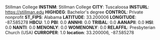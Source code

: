 
Stillman College
**INSTNM**: Stillman College 
**CITY**: Tuscaloosa 
**INSTURL**: https://stillman.edu 
**HIGHDEG**: Bachelor's degree 
**CONTROL**: Private nonprofit 
**ST_FIPS**: Alabama 
**LATITUDE**: 33.200006 
**LONGITUDE**: -87.585278 
**HBCU**: 1.0 
**PBI**: 0.0 
**ANNHI**: 0.0 
**TRIBAL**: 0.0 
**AANAPII**: 0.0 
**HSI**: 0.0 
**NANTI**: 0.0 
**MENONLY**: 0.0 
**WOMENONLY**: 0.0 
**RELAFFIL**: Presbyterian Church (USA) 
**CURROPER**: 1.0 
**location**: 33.200006, -87.585278 